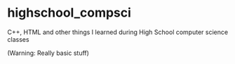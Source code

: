 # highschool_compsci
C++, HTML and other things I learned during High School computer science classes

(Warning: Really basic stuff)
